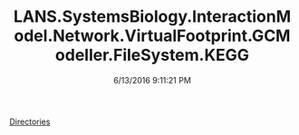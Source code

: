 ﻿---
title: LANS.SystemsBiology.InteractionModel.Network.VirtualFootprint.GCModeller.FileSystem.KEGG
date: 6/13/2016 9:11:21 PM
---

[Directories](T-LANS.SystemsBiology.InteractionModel.Network.VirtualFootprint.GCModeller.FileSystem.KEGG.Directories.html)
